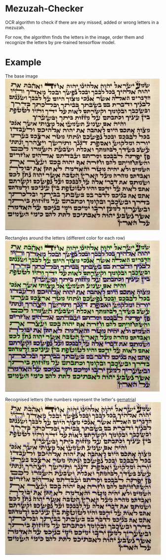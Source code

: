 # Mezuzah-Checker
OCR algorithm to check if there are any missed, added or wrong letters in a mezuzah.

For now, the algorithm finds the letters in the image, order them and recognize the letters by pre-trained tensorflow model.

# Example  
The base image  
<img src="https://github.com/ari-github/Mezuzah-Checker/blob/main/images/mz1.jpg" width="500">

Rectangles around the letters (different color for each row)  
<img src="https://github.com/ari-github/Mezuzah-Checker/blob/main/images/rows.jpg" width="500">
  
Recognised letters (the numbers represent the letter's [gematria](https://en.wikipedia.org/wiki/Gematria))
![alt text](https://github.com/ari-github/Mezuzah-Checker/blob/main/images/prediction.jpg)

